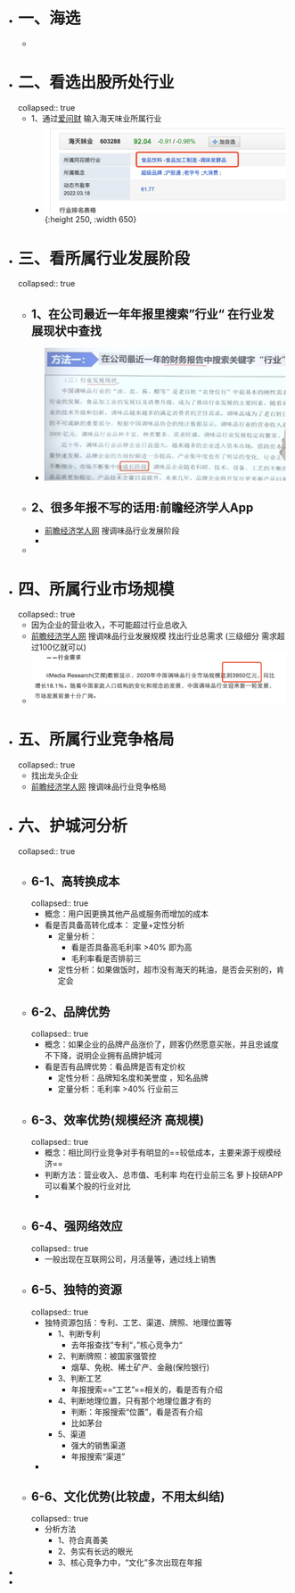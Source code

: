 - # 一、海选
	-
- # 二、看选出股所处行业
  collapsed:: true
	- 1、通过[爱问财](http://www.iwencai.com/)  输入海天味业所属行业
		- ![image.png](../assets/image_1647697524105_0.png){:height 250, :width 650}
- # 三、看所属行业发展阶段
  collapsed:: true
	- ## 1、在公司最近一年年报里搜索”行业“ 在行业发展现状中查找
		- ![image.png](../assets/image_1647697641296_0.png)
	- ## 2、很多年报不写的话用:前瞻经济学人App
		- [前瞻经济学人网](https://www.qianzhan.com/analyst/list/220.html) 搜调味品行业发展阶段
		-
	-
- # 四、所属行业市场规模
  collapsed:: true
	- 因为企业的营业收入，不可能超过行业总收入
	- [前瞻经济学人网](https://www.qianzhan.com/analyst/list/220.html) 搜调味品行业发展规模   找出行业总需求 (三级细分 需求超过100亿就可以)
	- ![image.png](../assets/image_1647698984145_0.png)
- # 五、所属行业竞争格局
  collapsed:: true
	- 找出龙头企业
	- [前瞻经济学人网](https://www.qianzhan.com/analyst/list/220.html) 搜调味品行业竞争格局
- # 六、护城河分析
  collapsed:: true
	- ## 6-1、高转换成本
	  collapsed:: true
		- 概念：用户因更换其他产品或服务而增加的成本
		- 看是否具备高转化成本： 定量+定性分析
			- 定量分析：
				- 看是否具备高毛利率  >40% 即为高
				- 毛利率看是否排前三
			- 定性分析：如果做饭时，超市没有海天的耗油，是否会买别的，肯定会
	- ## 6-2、品牌优势
	  collapsed:: true
		- 概念：如果企业的品牌产品涨价了，顾客仍然愿意买账，并且忠诚度不下降，说明企业拥有品牌护城河
		- 看是否有品牌优势：看品牌是否有定价权
			- 定性分析：品牌知名度和美誉度 ，知名品牌
			- 定量分析：毛利率 >40% 行业前三
	- ## 6-3、效率优势(规模经济 高规模)
	  collapsed:: true
		- 概念：相比同行业竞争对手有明显的==较低成本，主要来源于规模经济==
		- 判断方法：营业收入、总市值、毛利率 均在行业前三名 萝卜投研APP可以看某个股的行业对比
		-
	- ## 6-4、强网络效应
	  collapsed:: true
		- 一般出现在互联网公司，月活量等，通过线上销售
	- ## 6-5、独特的资源
	  collapsed:: true
		- 独特资源包括：专利、工艺、渠道、牌照、地理位置等
			- 1、判断专利
				- 去年报查找”专利“，”核心竞争力“
			- 2、判断牌照：被国家强管控
				- 烟草、免税、稀土矿产、金融(保险银行)
			- 3、判断工艺
				- 年报搜索==“工艺”==相关的，看是否有介绍
			- 4、判断地理位置，只有那个地理位置才有的
				- 判断：年报搜索“位置”，看是否有介绍
				- 比如茅台
			- 5、渠道
				- 强大的销售渠道
				- 年报搜索“渠道”
		-
	- ## 6-6、文化优势(比较虚，不用太纠结)
	  collapsed:: true
		- 分析方法
			- 1、符合真善美
			- 2、务实有长远的眼光
			- 3、核心竞争力中，“文化”多次出现在年报
-
-